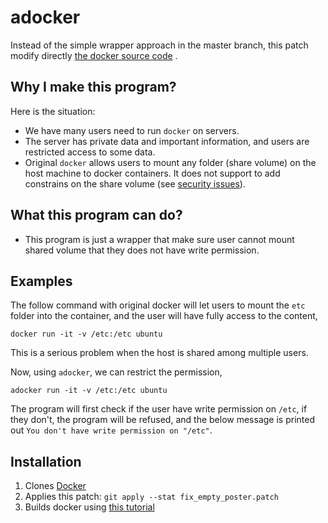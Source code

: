 # adocker
Instead of the simple wrapper approach in the master branch, this patch modify directly [the docker source code](https://github.com/docker/docker) .

## Why I make this program? ##
Here is the situation:
- We have many users need to run `docker` on servers.
- The server has private data and important information, and users are restricted access to some data.
- Original `docker` allows users to mount any folder (share volume) on the host machine to docker containers. It does not support to add constrains on the share volume (see [security issues](https://docs.docker.com/engine/security/security/)).

## What this program can do? ##
- This program is just a wrapper that make sure user cannot mount shared volume that they does not have write permission.

## Examples ##
The follow command with original docker will let users to mount the `etc` folder into the container, and the user will have fully access to the content,

```docker run -it -v /etc:/etc ubuntu```

This is a serious problem when the host is shared among multiple users.

Now, using `adocker`, we can restrict the permission,

```adocker run -it -v /etc:/etc ubuntu```

The program will first check if the user have write permission on `/etc`, if they don't, the program
will be refused, and the below message is printed out
`You don't have write permission on "/etc"`.

## Installation ##
1. Clones [Docker](https://github.com/docker/docker)
2. Applies this patch: `git apply --stat fix_empty_poster.patch`
3. Builds docker using [this tutorial](https://docs.docker.com/v1.5/contributing/devenvironment/)
